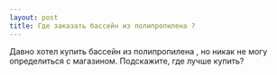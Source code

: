 ```yaml
---
layout: post 
title: Где заказать бассейн из полипропилена ? 
--- 
```

Давно хотел купить бассейн из полипропилена , но никак не могу определиться с магазином. Подскажите, где лучше купить?